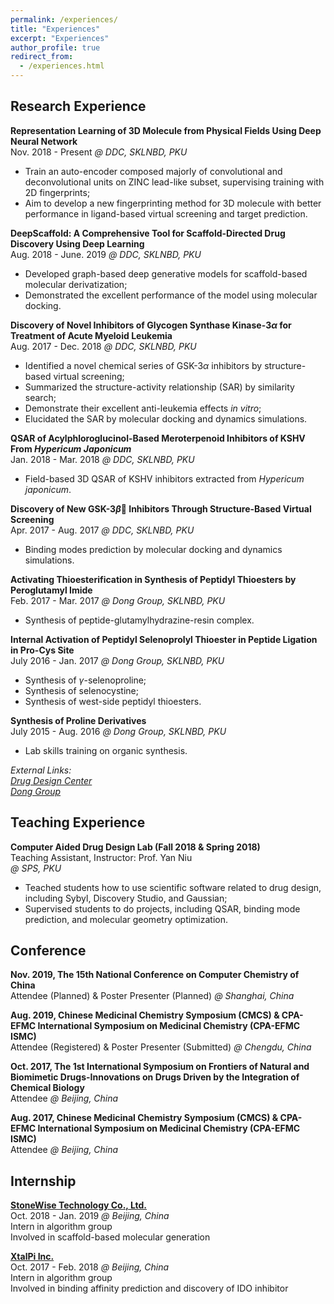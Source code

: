 ```yaml
---
permalink: /experiences/
title: "Experiences"
excerpt: "Experiences"
author_profile: true
redirect_from: 
  - /experiences.html
---
```


## Research Experience

**Representation Learning of 3D Molecule from Physical Fields Using Deep Neural Network**  
Nov. 2018 - Present *@ DDC, SKLNBD, PKU*

- Train an auto-encoder composed majorly of convolutional and deconvolutional units on ZINC lead-like subset, supervising training with 2D fingerprints;
- Aim to develop a new fingerprinting method for 3D molecule with better performance in ligand-based virtual screening and target prediction.

**DeepScaffold: A Comprehensive Tool for Scaffold-Directed Drug Discovery Using Deep Learning**  
Aug. 2018 - June. 2019 *@ DDC, SKLNBD, PKU*

- Developed graph-based deep generative models for scaffold-based molecular derivatization;
- Demonstrated the excellent performance of the model using molecular docking.

**Discovery of Novel Inhibitors of Glycogen Synthase Kinase-3$\alpha$ for Treatment of Acute Myeloid Leukemia**  
Aug. 2017 - Dec. 2018 *@ DDC, SKLNBD, PKU*

- Identified a novel chemical series of GSK-3$\alpha$ inhibitors by structure-based virtual screening;
- Summarized the structure-activity relationship (SAR) by similarity search;
- Demonstrate their excellent anti-leukemia effects *in vitro*;
- Elucidated the SAR by molecular docking and dynamics simulations.

**QSAR of Acylphloroglucinol-Based Meroterpenoid Inhibitors of KSHV From *Hypericum Japonicum***  
Jan. 2018 - Mar. 2018 *@ DDC, SKLNBD, PKU*

- Field-based 3D QSAR of KSHV inhibitors extracted from *Hypericum japonicum*.

**Discovery of New GSK-3$\beta$ Inhibitors Through Structure-Based Virtual Screening**  
Apr. 2017 - Aug. 2017 *@ DDC, SKLNBD, PKU*

- Binding modes prediction by molecular docking and dynamics simulations.

**Activating Thioesterification in Synthesis of Peptidyl Thioesters by Peroglutamyl Imide**  
Feb. 2017 - Mar. 2017 *@ Dong Group, SKLNBD, PKU*

- Synthesis of peptide-glutamylhydrazine-resin complex.

**Internal Activation of Peptidyl Selenoprolyl Thioester in Peptide Ligation in Pro-Cys Site**  
July 2016 - Jan. 2017 *@ Dong Group, SKLNBD, PKU*

- Synthesis of $\gamma$-selenoproline;
- Synthesis of selenocystine;
- Synthesis of west-side peptidyl thioesters.

**Synthesis of Proline Derivatives**  
July 2015 - Aug. 2016 *@ Dong Group, SKLNBD, PKU*

- Lab skills training on organic synthesis.

*External Links:*  
[*Drug Design Center*](http://www.pkuddc.com/index.jsp)  
[*Dong Group*](http://sklnbd.bjmu.edu.cn/k/e/action/ListInfo/?classid=238)

## Teaching Experience

**Computer Aided Drug Design Lab (Fall 2018 & Spring 2018)**  
Teaching Assistant, Instructor: Prof. Yan Niu  
*@ SPS, PKU*

- Teached students how to use scientific software related to drug design, including Sybyl, Discovery Studio, and Gaussian;
- Supervised students to do projects, including QSAR, binding mode prediction, and molecular geometry optimization.

## Conference

**Nov. 2019, The 15th National Conference on Computer Chemistry of China**  
Attendee (Planned) & Poster Presenter (Planned) *@ Shanghai, China*

**Aug. 2019, Chinese Medicinal Chemistry Symposium (CMCS) & CPA-EFMC International Symposium on Medicinal Chemistry (CPA-EFMC ISMC)**  
Attendee (Registered) & Poster Presenter (Submitted) *@ Chengdu, China*

**Oct. 2017, The 1st International Symposium on Frontiers of Natural and Biomimetic Drugs-Innovations on Drugs Driven by the Integration of Chemical Biology**  
Attendee *@ Beijing, China*

**Aug. 2017, Chinese Medicinal Chemistry Symposium (CMCS) & CPA-EFMC International Symposium on Medicinal Chemistry (CPA-EFMC ISMC)**  
Attendee *@ Beijing, China*

## Internship

**[StoneWise Technology Co., Ltd.](http://www.stonewise.cn/home)**  
Oct. 2018 - Jan. 2019 *@ Beijing, China*  
Intern in algorithm group  
Involved in scaffold-based molecular generation

**[XtalPi Inc.](http://www.xtalpi.com/)**  
Oct. 2017 - Feb. 2018 *@ Beijing, China*  
Intern in algorithm group  
Involved in binding affinity prediction and discovery of IDO inhibitor
